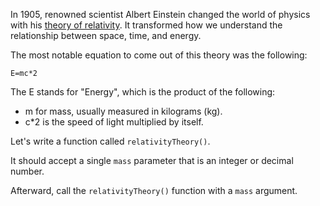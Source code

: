 In 1905, renowned scientist Albert Einstein changed the world of physics with his [theory of relativity](https://en.wikipedia.org/wiki/Theory_of_relativity). It transformed how we understand the relationship between space, time, and energy.

The most notable equation to come out of this theory was the following:

``E=mc*2``
 
The E stands for "Energy", which is the product of the following:
- m for mass, usually measured in kilograms (kg).
- c*2 is the speed of light multiplied by itself.
  
Let's write a function called ``relativityTheory()``.

It should accept a single ``mass`` parameter that is an integer or decimal number.

Afterward, call the ``relativityTheory()`` function with a ``mass`` argument.

